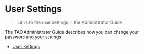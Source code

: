 # User Settings

> Links to the user settings in the Administrator Guide  

The TAO Administrator Guide describes how you can change your password and your settings

- [User Settings]({AG}/management/user-settings)
